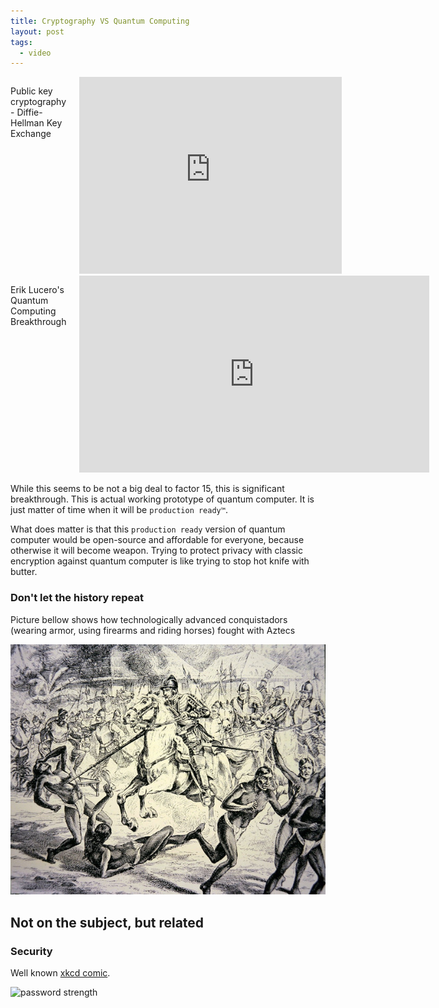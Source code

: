 ```yaml
---
title: Cryptography VS Quantum Computing
layout: post
tags:
  - video
---
```


<div class="row">
  <div class="columns medium-6 large-6">
    <p>Public key cryptography - Diffie-Hellman Key Exchange</p>
    <div class="flex-video">
      <iframe width="420" height="315" src="https://www.youtube.com/embed/YEBfamv-_do" frameborder="0" allowfullscreen></iframe>
    </div>
  </div>
  <div class="columns medium-6 large-6">
    <p>Erik Lucero's Quantum Computing Breakthrough</p>
    <div class="flex-video">
      <iframe width="560" height="315" src="https://www.youtube.com/embed/Yl3o236gdp8" frameborder="0" allowfullscreen></iframe>
    </div>
  </div>
</div>


While this seems to be not a big deal to factor 15, this is significant breakthrough. This is actual working prototype of quantum computer. It is just matter of time when it will be `production ready™`.

What does matter is that this `production ready` version of quantum computer would be open-source and affordable for everyone, because otherwise it will become weapon. Trying to protect privacy with classic encryption against quantum computer is like trying to stop hot knife with butter.

### Don't let the history repeat

Picture bellow shows how technologically advanced conquistadors (wearing armor, using firearms and riding horses) fought with Aztecs

![conquistadors](/assets/conquistadors.jpg)

## Not on the subject, but related

### Security
Well known [xkcd comic](https://xkcd.com/936/).

![password strength](https://imgs.xkcd.com/comics/password_strength.png)
